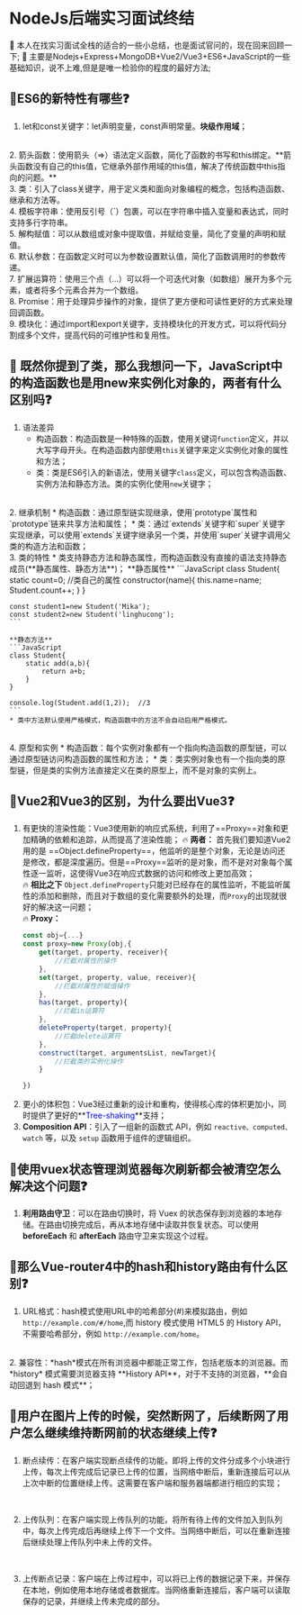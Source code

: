 # NodeJs后端实习面试终结
 &#x1F4C2; 本人在找实习面试全栈的适合的一些小总结，也是面试官问的，现在回来回顾一下;
 &#x1F389; 主要是Nodejs+Express+MongoDB+Vue2/Vue3+ES6+JavaScript的一些基础知识，说不上难,但是是唯一检验你的程度的最好方法;
 
 ## &#x1F308;ES6的新特性有哪些&#x2753;
 1. let和const关键字：let声明变量，const声明常量。**块级作用域**；
<br>
2. 箭头函数：使用箭头（=>）语法定义函数，简化了函数的书写和this绑定。**箭头函数没有自己的this值，它继承外部作用域的this值，解决了传统函数中this指向的问题。**
<br>
 3. 类：引入了class关键字，用于定义类和面向对象编程的概念，包括构造函数、继承和方法等。
 <br>
 4. 模板字符串：使用反引号（`）包裹，可以在字符串中插入变量和表达式，同时支持多行字符串。
 <br>
 5. 解构赋值：可以从数组或对象中提取值，并赋给变量，简化了变量的声明和赋值。
 <br>
 6. 默认参数：在函数定义时可以为参数设置默认值，简化了函数调用时的参数传递。
 <br>
 7. 扩展运算符：使用三个点（...）可以将一个可迭代对象（如数组）展开为多个元素，或者将多个元素合并为一个数组。
 <br>
 8. Promise：用于处理异步操作的对象，提供了更方便和可读性更好的方式来处理回调函数。
 <br>
 9. 模块化：通过import和export关键字，支持模块化的开发方式，可以将代码分割成多个文件，提高代码的可维护性和复用性。

 ## &#x1F308; 既然你提到了类，那么我想问一下，JavaScript中的构造函数也是用new来实例化对象的，两者有什么区别吗&#x2753;
 1. 语法差异
    * 构造函数：构造函数是一种特殊的函数，使用关键词`function`定义，并以大写字母开头。在构造函数内部使用`this`关键字来定义实例化对象的属性和方法；
    * 类：类是ES6引入的新语法，使用关键字`class`定义，可以包含构造函数、实例方法和静态方法。类的实例化使用`new`关键字； 
 <br>
 2. 继承机制
    * 构造函数：通过原型链实现继承，使用`prototype`属性和`prototype`链来共享方法和属性；
    * 类：通过`extends`关键字和`super`关键字实现继承，可以使用`extends`关键字继承另一个类，并使用`super`关键字调用父类的构造方法和函数；
 <br>
 3. 类的特性
    * 类支持静态方法和静态属性，而构造函数没有直接的语法支持静态成员(**静态属性、静态方法**)；
    **静态属性**
    ```JavaScript
    class Student{
        static count=0;     //类自己的属性
        constructor(name){
            this.name=name;
            Student.count++;
        }
    }

    const student1=new Student('Mika');
    const student2=new Student('linghucong');
    ```

    **静态方法**
    ```JavaScript
    class Student{
        static add(a,b){
            return a+b;
        }
    }

    console.log(Student.add(1,2));  //3
    ```
    * 类中方法默认使用严格模式，构造函数中的方法不会自动启用严格模式。
 <br>
 4. 原型和实例
    * 构造函数：每个实例对象都有一个指向构造函数的原型链，可以通过原型链访问构造函数的属性和方法；
    * 类：类实例对象也有一个指向类的原型链，但是类的实例方法直接定义在类的原型上，而不是对象的实例上。

## &#x1F308;Vue2和Vue3的区别，为什么要出Vue3&#x2753;
1. 有更快的渲染性能：Vue3使用新的响应式系统，利用了==Proxy==对象和更加精确的依赖和追踪，从而提高了渲染性能；
🔥 **两者：** 首先我们要知道Vue2用的是 ==Object.defineProperty==，他监听的是整个对象，无论是访问还是修改，都是深度遍历。但是==Proxy==监听的是对象，而不是对对象每个属性逐一监听，这使得Vue3在响应式数据的访问和修改上更加高效；<br>
🔥 **相比之下** `Object.defineProperty`只能对已经存在的属性监听，不能监听属性的添加和删除，而且对于数组的变化需要额外的处理，而`Proxy`的出现就很好的解决这一问题；<br>
🔥 **Proxy：**
    ```javascript
    const obj={...}
    const proxy=new Proxy(obj,{
        get(target, property, receiver){
            //拦截对属性的操作
        },
        set(target, property, value, receiver){
            //拦截对属性的赋值操作
        },
        has(target, property){
            //拦截in运算符
        },
        deleteProperty(target, property){
            //拦截delete运算符
        },
        construct(target, argumentsList, newTarget){
            //拦截类的实例化操作
        }

    })
    ```
2. 更小的体积包：Vue3经过重新的设计和重构，使得核心库的体积更加小，同时提供了更好的**<font color="blue">Tree-shaking</font>**支持；<br>
3. **Composition API**：引入了一组新的函数式 API，例如 ```reactive、computed、watch``` 等，以及 ```setup``` 函数用于组件的逻辑组织。

## &#x1F308;使用vuex状态管理浏览器每次刷新都会被清空怎么解决这个问题&#x2753;
1. **利用路由守卫**：可以在路由切换时，将 Vuex 的状态保存到浏览器的本地存储。在路由切换完成后，再从本地存储中读取并恢复状态。可以使用 **beforeEach** 和 **afterEach** 路由守卫来实现这个过程。

## &#x1F308;那么Vue-router4中的hash和history路由有什么区别&#x2753;
1. URL格式：hash模式使用URL中的哈希部分(#)来模拟路由，例如`http://example.com/#/home`,而 history 模式使用 HTML5 的 History API，不需要哈希部分，例如 `http://example.com/home`。
<br>
2. 兼容性：*hash*模式在所有浏览器中都能正常工作，包括老版本的浏览器。而 *history* 模式需要浏览器支持 **History API**，对于不支持的浏览器，**会自动回退到 hash 模式**；

## &#x1F308;用户在图片上传的时候，突然断网了，后续断网了用户怎么继续维持断网前的状态继续上传&#x2753;
1. 断点续传：在客户端实现断点续传的功能，即将上传的文件分成多个小块进行上传，每次上传完成后记录已上传的位置，当网络中断后，重新连接后可以从上次中断的位置继续上传。这需要在客户端和服务器端都进行相应的实现；
<br>

2. 上传队列：在客户端实现上传队列的功能，将所有待上传的文件加入到队列中，每次上传完成后再继续上传下一个文件。当网络中断后，可以在重新连接后继续处理上传队列中未上传的文件。
<br>

3. 上传断点记录：客户端在上传过程中，可以将已上传的数据记录下来，并保存在本地，例如使用本地存储或者数据库。当网络重新连接后，客户端可以读取保存的记录，并继续上传未完成的部分。
